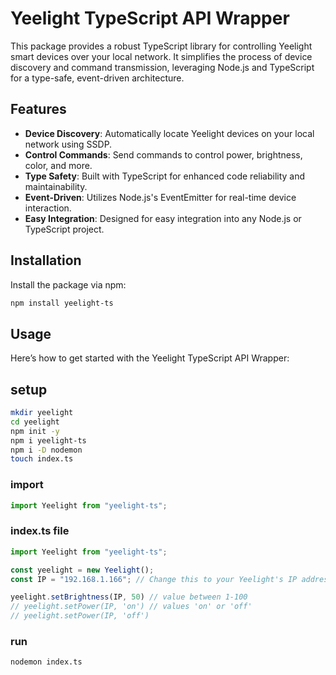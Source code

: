 # Yeelight TypeScript API Wrapper

This package provides a robust TypeScript library for controlling Yeelight smart devices over your local network. It simplifies the process of device discovery and command transmission, leveraging Node.js and TypeScript for a type-safe, event-driven architecture.

## Features

- **Device Discovery**: Automatically locate Yeelight devices on your local network using SSDP.
- **Control Commands**: Send commands to control power, brightness, color, and more.
- **Type Safety**: Built with TypeScript for enhanced code reliability and maintainability.
- **Event-Driven**: Utilizes Node.js's EventEmitter for real-time device interaction.
- **Easy Integration**: Designed for easy integration into any Node.js or TypeScript project.

## Installation

Install the package via npm:

```bash
npm install yeelight-ts
```

## Usage

Here’s how to get started with the Yeelight TypeScript API Wrapper:

## setup

```bash
mkdir yeelight
cd yeelight
npm init -y
npm i yeelight-ts
npm i -D nodemon
touch index.ts
```

### import

```typescript
import Yeelight from "yeelight-ts";
```

### index.ts file

```typescript
import Yeelight from "yeelight-ts";

const yeelight = new Yeelight();
const IP = "192.168.1.166"; // Change this to your Yeelight's IP address

yeelight.setBrightness(IP, 50) // value between 1-100
// yeelight.setPower(IP, 'on') // values 'on' or 'off'
// yeelight.setPower(IP, 'off')
```

### run

```bash
nodemon index.ts
```
